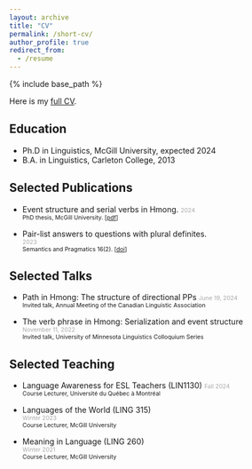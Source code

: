 ```yaml
---
layout: archive
title: "CV"
permalink: /short-cv/
author_profile: true
redirect_from:
  - /resume
---
```


<!-- Don't forget! To force a line break in Markdown, end the line with two spaces and then hit return, -->

{% include base_path %}

Here is my [full CV](/cv/Johnston_CV.pdf "CV").

## Education

* Ph.D in Linguistics, McGill University, expected 2024
* B.A. in Linguistics, Carleton College, 2013

## Selected Publications  

*	Event structure and serial verbs in Hmong.
	<span style="color:darkgray; font-size:0.75em">2024</span>  
	<span style="font-size:0.75em">PhD thesis, McGill University. \[[pdf](/files/Johnston-2024-Event_Structure_and_Serial_Verbs_in_Hmong.pdf)\]</span>  


* 	Pair-list answers to questions with plural definites.  
	<span style="color:darkgray; font-size:0.75em">2023</span>  
	<span style="font-size:0.75em">Semantics and Pragmatics 16(2). \[[doi](https://doi.org/10.3765/sp.16.2 "doi.org/10.3765/sp.16.2")\]</span>  
	
## Selected Talks

* 	Path in Hmong: The structure of directional PPs
	<span style="color:darkgray; font-size:0.75em">June 19, 2024</span>  
	<span style="font-size:0.75em">Invited talk, Annual Meeting of the Canadian Linguistic Association</span>

* 	The verb phrase in Hmong: Serialization and event structure  
	<span style="color:darkgray; font-size:0.75em">November 11, 2022</span>  
	<span style="font-size:0.75em">Invited talk, University of Minnesota Linguistics Colloquium Series</span>
		
## Selected Teaching

* 	Language Awareness for ESL Teachers (LIN1130)
	<span style="color:darkgray; font-size:0.75em">Fall 2024</span>  
	<span style="font-size:0.75em">Course Lecturer, Université du Québec à Montréal</span>

* 	Languages of the World (LING 315)  
	<span style="color:darkgray; font-size:0.75em">Winter 2023</span>  
	<span style="font-size:0.75em">Course Lecturer, McGill University</span>

* 	Meaning in Language (LING 260)  
	<span style="color:darkgray; font-size:0.75em">Winter 2021</span>  
	<span style="font-size:0.75em">Course Lecturer, McGill University</span>  
	